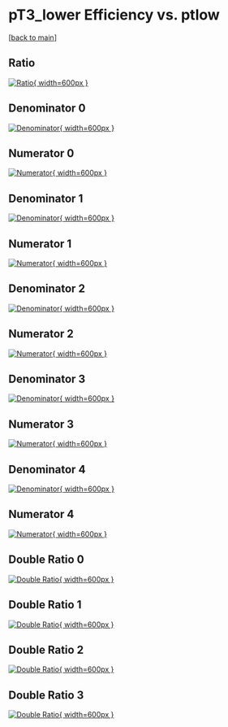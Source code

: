 # pT3_lower Efficiency vs. ptlow

[[back to main](./)]



## Ratio

[![Ratio](../mtv/var/pT3_lower_vtr_321_-1_eff_ptlow.png){ width=600px }](../mtv/var/pT3_lower_vtr_321_-1_eff_ptlow.pdf)

## Denominator 0

[![Denominator](../mtv/den/pT3_lower_vtr_321_-1_eff_ptlow_den0.png){ width=600px }](../mtv/den/pT3_lower_vtr_321_-1_eff_ptlow_den0.pdf)

## Numerator 0

[![Numerator](../mtv/num/pT3_lower_vtr_321_-1_eff_ptlow_num0.png){ width=600px }](../mtv/num/pT3_lower_vtr_321_-1_eff_ptlow_num0.pdf)

## Denominator 1

[![Denominator](../mtv/den/pT3_lower_vtr_321_-1_eff_ptlow_den1.png){ width=600px }](../mtv/den/pT3_lower_vtr_321_-1_eff_ptlow_den1.pdf)

## Numerator 1

[![Numerator](../mtv/num/pT3_lower_vtr_321_-1_eff_ptlow_num1.png){ width=600px }](../mtv/num/pT3_lower_vtr_321_-1_eff_ptlow_num1.pdf)

## Denominator 2

[![Denominator](../mtv/den/pT3_lower_vtr_321_-1_eff_ptlow_den2.png){ width=600px }](../mtv/den/pT3_lower_vtr_321_-1_eff_ptlow_den2.pdf)

## Numerator 2

[![Numerator](../mtv/num/pT3_lower_vtr_321_-1_eff_ptlow_num2.png){ width=600px }](../mtv/num/pT3_lower_vtr_321_-1_eff_ptlow_num2.pdf)

## Denominator 3

[![Denominator](../mtv/den/pT3_lower_vtr_321_-1_eff_ptlow_den3.png){ width=600px }](../mtv/den/pT3_lower_vtr_321_-1_eff_ptlow_den3.pdf)

## Numerator 3

[![Numerator](../mtv/num/pT3_lower_vtr_321_-1_eff_ptlow_num3.png){ width=600px }](../mtv/num/pT3_lower_vtr_321_-1_eff_ptlow_num3.pdf)

## Denominator 4

[![Denominator](../mtv/den/pT3_lower_vtr_321_-1_eff_ptlow_den4.png){ width=600px }](../mtv/den/pT3_lower_vtr_321_-1_eff_ptlow_den4.pdf)

## Numerator 4

[![Numerator](../mtv/num/pT3_lower_vtr_321_-1_eff_ptlow_num4.png){ width=600px }](../mtv/num/pT3_lower_vtr_321_-1_eff_ptlow_num4.pdf)

## Double Ratio 0

[![Double Ratio](../mtv/ratio/pT3_lower_vtr_321_-1_eff_ptlow_ratio0.png){ width=600px }](../mtv/ratio/pT3_lower_vtr_321_-1_eff_ptlow_ratio0.pdf)

## Double Ratio 1

[![Double Ratio](../mtv/ratio/pT3_lower_vtr_321_-1_eff_ptlow_ratio1.png){ width=600px }](../mtv/ratio/pT3_lower_vtr_321_-1_eff_ptlow_ratio1.pdf)

## Double Ratio 2

[![Double Ratio](../mtv/ratio/pT3_lower_vtr_321_-1_eff_ptlow_ratio2.png){ width=600px }](../mtv/ratio/pT3_lower_vtr_321_-1_eff_ptlow_ratio2.pdf)

## Double Ratio 3

[![Double Ratio](../mtv/ratio/pT3_lower_vtr_321_-1_eff_ptlow_ratio3.png){ width=600px }](../mtv/ratio/pT3_lower_vtr_321_-1_eff_ptlow_ratio3.pdf)

